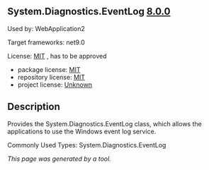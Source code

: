 System.Diagnostics.EventLog [8.0.0](https://www.nuget.org/packages/System.Diagnostics.EventLog/8.0.0)
--------------------

Used by: WebApplication2

Target frameworks: net9.0

License: [MIT](../../../../licenses/mit) , has to be approved

- package license: [MIT](https://licenses.nuget.org/MIT) 
- repository license: [MIT](https://github.com/dotnet/runtime) 
- project license: [Unknown](https://dot.net/) 

Description
-----------
Provides the System.Diagnostics.EventLog class, which allows the applications to use the Windows event log service.

Commonly Used Types:
System.Diagnostics.EventLog

*This page was generated by a tool.*